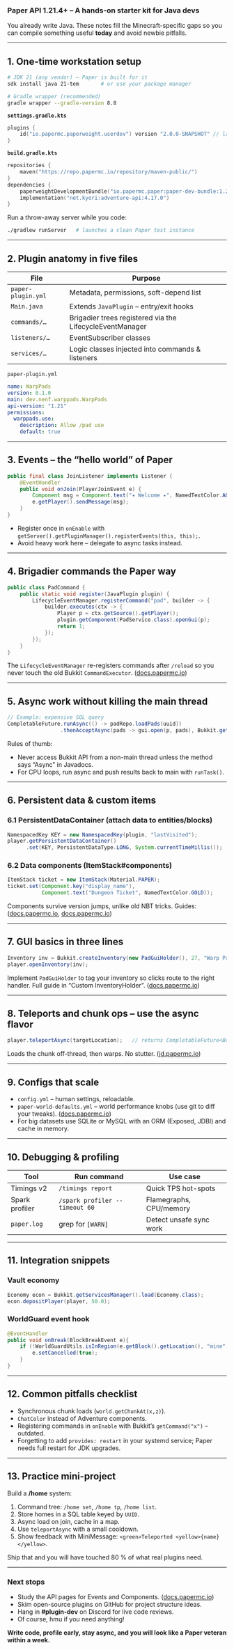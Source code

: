 ### Paper API 1.21.4+ – A hands-on starter kit for Java devs

You already write Java. These notes fill the Minecraft-specific gaps so you can compile something useful **today** and avoid newbie pitfalls.

---

## 1. One-time workstation setup

```bash
# JDK 21 (any vendor) – Paper is built for it
sdk install java 21-tem       # or use your package manager

# Gradle wrapper (recommended)
gradle wrapper --gradle-version 8.8
```

**`settings.gradle.kts`**

```kotlin
plugins {
    id("io.papermc.paperweight.userdev") version "2.0.0-SNAPSHOT" // latest userdev ([github.com](https://github.com/PaperMC/paperweight/releases))
}
```

**`build.gradle.kts`**

```kotlin
repositories {
    maven("https://repo.papermc.io/repository/maven-public/")
}
dependencies {
    paperweightDevelopmentBundle("io.papermc.paper:paper-dev-bundle:1.21.4-R0.1-SNAPSHOT")
    implementation("net.kyori:adventure-api:4.17.0")
}
```

Run a throw-away server while you code:

```bash
./gradlew runServer   # launches a clean Paper test instance
```

---

## 2. Plugin anatomy in five files

| File               | Purpose                                                  |
| ------------------ | -------------------------------------------------------- |
| `paper-plugin.yml` | Metadata, permissions, soft-depend list                  |
| `Main.java`        | Extends `JavaPlugin` – entry/exit hooks                  |
| `commands/…`       | Brigadier trees registered via the LifecycleEventManager |
| `listeners/…`      | EventSubscriber classes                                  |
| `services/…`       | Logic classes injected into commands & listeners         |

`paper-plugin.yml`

```yaml
name: WarpPads
version: 0.1.0
main: dev.nenf.warppads.WarpPads
api-version: "1.21"
permissions:
  warppads.use:
    description: Allow /pad use
    default: true
```

---

## 3. Events – the “hello world” of Paper

```java
public final class JoinListener implements Listener {
    @EventHandler
    public void onJoin(PlayerJoinEvent e) {
        Component msg = Component.text("✦ Welcome ✦", NamedTextColor.AQUA);
        e.getPlayer().sendMessage(msg);
    }
}
```

* Register once in `onEnable` with `getServer().getPluginManager().registerEvents(this, this);`.
* Avoid heavy work here – delegate to async tasks instead.

---

## 4. Brigadier commands the Paper way

```java
public class PadCommand {
    public static void register(JavaPlugin plugin) {
        LifecycleEventManager.registerCommand("pad", builder -> {
            builder.executes(ctx -> {
                Player p = ctx.getSource().getPlayer();
                plugin.getComponent(PadService.class).openGui(p);
                return 1;
            });
        });
    }
}
```

The `LifecycleEventManager` re-registers commands after `/reload` so you never touch the old Bukkit `CommandExecutor`. ([docs.papermc.io](https://docs.papermc.io/paper/dev/command-api/basics/registration/))

---

## 5. Async work without killing the main thread

```java
// Example: expensive SQL query
CompletableFuture.runAsync(() -> padRepo.loadPads(uuid))
                 .thenAcceptAsync(pads -> gui.open(p, pads), Bukkit.getScheduler());
```

Rules of thumb:

* Never access Bukkit API from a non-main thread unless the method says “Async” in Javadocs.
* For CPU loops, run async and push results back to main with `runTask()`.

---

## 6. Persistent data & custom items

### 6.1 PersistentDataContainer (attach data to entities/blocks)

```java
NamespacedKey KEY = new NamespacedKey(plugin, "lastVisited");
player.getPersistentDataContainer()
      .set(KEY, PersistentDataType.LONG, System.currentTimeMillis());
```

### 6.2 Data components (ItemStack#components)

```java
ItemStack ticket = new ItemStack(Material.PAPER);
ticket.set(Component.key("display_name"),
           Component.text("Dungeon Ticket", NamedTextColor.GOLD));
```

Components survive version jumps, unlike old NBT tricks. Guides: ([docs.papermc.io](https://docs.papermc.io/paper/dev/api/), [docs.papermc.io](https://docs.papermc.io/paper/dev/))

---

## 7. GUI basics in three lines

```java
Inventory inv = Bukkit.createInventory(new PadGuiHolder(), 27, "Warp Pads");
player.openInventory(inv);
```

Implement `PadGuiHolder` to tag your inventory so clicks route to the right handler. Full guide in “Custom InventoryHolder”. ([docs.papermc.io](https://docs.papermc.io/paper/dev/))

---

## 8. Teleports and chunk ops – use the async flavor

```java
player.teleportAsync(targetLocation);   // returns CompletableFuture<Boolean>
```

Loads the chunk off-thread, then warps. No stutter. ([jd.papermc.io](https://jd.papermc.io/paper/1.21.7/org/bukkit/entity/Entity.html))

---

## 9. Configs that scale

* `config.yml` – human settings, reloadable.
* `paper-world-defaults.yml` – world performance knobs (use git to diff your tweaks). ([docs.papermc.io](https://docs.papermc.io/paper/reference/world-configuration/))
* For big datasets use SQLite or MySQL with an ORM (Exposed, JDBI) and cache in memory.

---

## 10. Debugging & profiling

| Tool           | Run command                    | Use case                |
| -------------- | ------------------------------ | ----------------------- |
| Timings v2     | `/timings report`              | Quick TPS hot-spots     |
| Spark profiler | `/spark profiler --timeout 60` | Flamegraphs, CPU/memory |
| `paper.log`    | grep for `[WARN]`              | Detect unsafe sync work |

---

## 11. Integration snippets

### Vault economy

```java
Economy econ = Bukkit.getServicesManager().load(Economy.class);
econ.depositPlayer(player, 50.0);
```

### WorldGuard event hook

```java
@EventHandler
public void onBreak(BlockBreakEvent e){
    if (!WorldGuardUtils.isInRegion(e.getBlock().getLocation(), "mine")) {
        e.setCancelled(true);
    }
}
```

---

## 12. Common pitfalls checklist

* Synchronous chunk loads (`world.getChunkAt(x,z)`).
* `ChatColor` instead of Adventure components.
* Registering commands in `onEnable` with Bukkit’s `getCommand("x")` – outdated.
* Forgetting to add `provides: restart` in your systemd service; Paper needs full restart for JDK upgrades.

---

## 13. Practice mini-project

Build a **/home** system:

1. Command tree: `/home set`, `/home tp`, `/home list`.
2. Store homes in a SQL table keyed by `UUID`.
3. Async load on join, cache in a map.
4. Use `teleportAsync` with a small cooldown.
5. Show feedback with MiniMessage: `<green>Teleported <yellow>{name}</yellow>`.

Ship that and you will have touched 80 % of what real plugins need.

---

### Next stops

* Study the API pages for Events and Components. ([docs.papermc.io](https://docs.papermc.io/paper/dev/api/))
* Skim open-source plugins on GitHub for project structure ideas.
* Hang in **#plugin-dev** on Discord for live code reviews.
* Of course, hmu if you need anything!

**Write code, profile early, stay async, and you will look like a Paper veteran within a week.**
